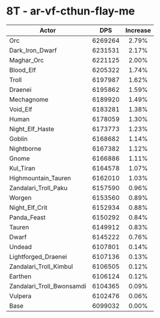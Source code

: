 # 8T - ar-vf-cthun-flay-me
| Actor | DPS | Increase |
|---|:---:|:---:|
|Orc|6269264|2.79%|
|Dark_Iron_Dwarf|6231531|2.17%|
|Maghar_Orc|6221125|2.00%|
|Blood_Elf|6205322|1.74%|
|Troll|6197987|1.62%|
|Draenei|6195862|1.59%|
|Mechagnome|6189920|1.49%|
|Void_Elf|6183281|1.38%|
|Human|6178059|1.30%|
|Night_Elf_Haste|6173773|1.23%|
|Goblin|6168682|1.14%|
|Nightborne|6167382|1.12%|
|Gnome|6166886|1.11%|
|Kul_Tiran|6164578|1.07%|
|Highmountain_Tauren|6162010|1.03%|
|Zandalari_Troll_Paku|6157590|0.96%|
|Worgen|6153560|0.89%|
|Night_Elf_Crit|6152934|0.88%|
|Panda_Feast|6150292|0.84%|
|Tauren|6149912|0.83%|
|Dwarf|6145222|0.76%|
|Undead|6107801|0.14%|
|Lightforged_Draenei|6107136|0.13%|
|Zandalari_Troll_Kimbul|6106505|0.12%|
|Earthen|6106124|0.12%|
|Zandalari_Troll_Bwonsamdi|6104365|0.09%|
|Vulpera|6102476|0.06%|
|Base|6099032|0.00%|
